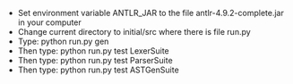 - Set environment variable ANTLR_JAR to the file antlr-4.9.2-complete.jar in your computer
- Change current directory to initial/src where there is file run.py
- Type: python run.py gen 
- Then type: python run.py test LexerSuite
- Then type: python run.py test ParserSuite
- Then type: python run.py test ASTGenSuite
